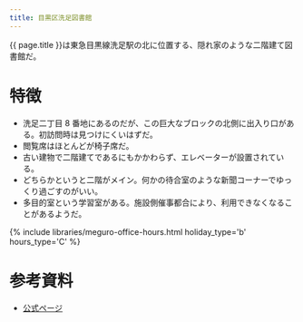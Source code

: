 ```yaml
---
title: 目黒区洗足図書館
---
```


{{ page.title }}は東急目黒線洗足駅の北に位置する、隠れ家のような二階建て図書館だ。

# 特徴

* 洗足二丁目 8 番地にあるのだが、この巨大なブロックの北側に出入り口がある。初訪問時は見つけにくいはずだ。
* 閲覧席はほとんどが椅子席だ。
* 古い建物で二階建てであるにもかかわらず、エレベーターが設置されている。
* どちらかというと二階がメイン。何かの待合室のような新聞コーナーでゆっくり過ごすのがいい。
* 多目的室という学習室がある。施設側催事都合により、利用できなくなることがあるようだ。

{% include libraries/meguro-office-hours.html holiday_type='b' hours_type='C' %}

# 参考資料

* [公式ページ](http://www.meguro-library.jp/locations/senzoku-loc/)
